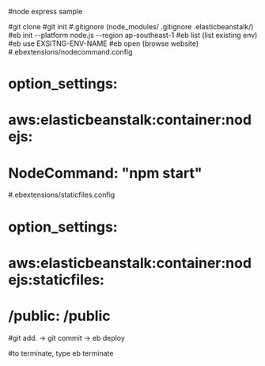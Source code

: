 #node express sample

#git clone
#git init
#.gitignore (node_modules/  .gitignore  .elasticbeanstalk/)
#eb init --platform node.js --region ap-southeast-1
#eb list (list existing env)
#eb use EXSITNG-ENV-NAME
#eb open (browse website)
#.ebextensions/nodecommand.config
#  option_settings:
#    aws:elasticbeanstalk:container:nodejs:
#      NodeCommand: "npm start"
#.ebextensions/staticfiles.config
#  option_settings:
#    aws:elasticbeanstalk:container:nodejs:staticfiles:
#      /public: /public
#git add. -> git commit -> eb deploy

#to terminate, type eb terminate
